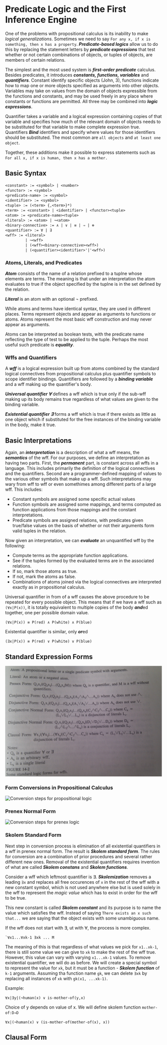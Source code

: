 # Predicate Logic and the First Inference Engine #

One of the problems with propositional calculus is its inability to make
*logical generalizations*. Sometimes we need to say `For any x, if x is
something, then x has a property`. ***Predicate-based logics*** allow us to do
this by replacing the statement letters by ***predicate expressions*** that
test whether or not certain combinations of objects, or tuples of objects, are
members of certain relations. 

The simplest and the most used system is ***first-order predicate*** calculus.
Besides predicates, it introduces ***constants, functions, variables*** and
***quantifiers***. Constant identify specific objects (John, 3), functions
indicate how to map one or more objects specified as arguments into other
objects. Variables may take on values from the domain of objects expressible
from the functions and constants, and may be used freely in any place where
constants or functions are permitted. All three may be combined into ***logic
expressions***.

Quantifier takes a variable and a logical expression containing copies of that
variable and specifies how much of the relevant domain of objects needs to be
substituted for that variable to make complete expression true. Quantifiers
***Bind*** identifiers and specify where values for those identifiers should be
substituted. The most common are `all objects` and `at least one object`.

Together, these additions make it possible to express statements such as `For
all x, if x is human, then x has a mother.`

## Basic Syntax ##

	<constant> := <symbol> | <number>
	<functor> := <symbol>
	<predicate-name> := <symbol>
	<identifier> := <symbol>
	<tuple> := (<term> {,<term>}*)
	<term> := <constant> | <identifier> | <functor><tuple>
	<atom> := <predicate-name><tuple>
	<literal> := <atom> | ¬<atom>
	<binary-connective> := ∧ | ∨ | ≡ | ⇒ | ⊕
	<quantifier> := ∀ | ∃
	<wff> := <literal> 
			 | ¬<wff>
			 | (<wff><binary-connective><wff>)
			 | (<quantifier><identifier>'|'<wff>)


### Atoms, Literals, and Predicates	###

***Atom*** consists of the name of a relation prefixed to a tuplne whose elements are
terms. The meaning is that under an interpretation the atom evaluates to true
if the object specified by the tuplne is in the set defined by the relation.


***Literal*** is an atom with an optional ¬ prefixed. 

While atoms and terms have identical syntax, they are used in different places.
Terms represent objects and appear as arguments to functions or atoms. Atoms
represent the most basic wff construction and may never appear as arguments. 

Atoms can be interpreted as boolean tests, with the predicate name reflecting
the type of test to be applied to the tuple. Perhaps the most useful such
predicate is ***equality***. 

### Wffs and Quantifiers ###

A ***wff*** is a logical expression built up from atoms combined by the standard
logical connectives from propositional calculus plus quantifier symbols to
scope identifier bindings. Quantifiers are followed by a ***binding variable***
and a wff making up the quantifier's body. 

***Universal quantifier ∀*** defines a wff which is true only if the sub-wff
making up its body remains true regardless of what values are given to the
binding variable. 

***Existential quantifier ∃*** forms a wff which is true if there exists as
little as one object which if substituted for the free instances of the binding
variable in the body, make it true.

## Basic Interpretations ##

Again, an ***interpretation*** is a description of what a wff means, the
***semantics*** of the wff. For our purposes, we define an interpretation as
having two parts. First, the ***permanent*** part, is constant across all wffs
in a language. This includes primarily the definition of the logical
connectives and the quantifiers. Second are a programmer-defined mapping of
values to the various other symbols that make up a wff. Such interpretations
may wary from wff to wff or even somethimes among different parts of a large
wff. This includes:

* Constant symbols are assigned some specific actual values
* Function symbols are assigned some mappings, and terms computed as function
  applications from those mappings and the constant interpretations.
* Predicate symbols are assigned relations, with predicates given true/false
  values on the basis of whether or not their arguments form valid tuples in
  the relation. 

Now given an interpretation, we can ***evaluate*** an unquantified wff by the
following:

* Compute terms as the appropriate function applications.
* See if the tuples formed by the evaluated terms are in the associated
  relations.
* If so, mark those atoms as true.
* If not, mark the atoms as false.
* Combinations of atoms joined via the logical connectives are interpreted
  exactly as in propositional calculus.

Universal quantifier in from of a wff causes the above procedure to be repeated
for every possible object. This means that if we have a wff such as
`(∀x|P(x))`, it is totally equivalent to multiple copies of the body
***and***ed together, one per possible domain value. 

	(∀x|P(x)) ≡ P(red) ∧ P(white) ∧ P(blue)

Existential quantifier is similar, only ***or***ed

	(∃x|P(x)) ≡ P(red) ∨ P(white) ∨ P(blue)

## Standard Expression Forms ##

![Some standard logic forms for wff](figures/14_02_standard_logic_forms.jpg)

### Form Conversions in Propositional Calculus ###

![Conversion steps for propositional logic](figures/14_4_conversion_propositional.jpg)

### Prenex Normal Form ###

![Conversion steps for prenex logic](figures/14_4_conversion_prenex.jpg)

### Skolem Standard Form ###

Next step in conversion process is elimination of all existential quantifiers
in a wff in prenex normal form. The result is ***Skolem standard form***. The
rules for conversion are a combination of prior procedures and several rather
different new ones. Removal of the existential quantifiers requires invention
of what are called ***Skolem constans*** and ***Skolem functions***. 

Consider a wff which leftmost quantifier is ∃. ***Skolemization*** removes
a leading `∃x` and replaces all free occurences of `x` in the rest of the wff
with a new constant symbol, which is not used anywhere else but is used solely
in the wff to represent the *magic value* which has to exist in order for the
wff to be true.

This new constant is called ***Skolem constant*** and its purpose is to name
the value which satisfies the wff. Instead of saying `There exists an x such
that...` we are saying that the object exists with some unambiguous name.

If the wff does not start with ∃, ut with ∀, the process is more complex. 

	`∀x1...∀xk-1 ∃xk ... M

The meaning of this is that regardless of what values we pick for `x1..xk-1`,
there is still some value we can give to `xk` to make the rest of the wff true.
However, this value can vary with varying `x1...xk-1` values. To remove
existential quantifier, we will do as before. We will create a special symbol
to represent the value for `xk`, but it must be a function - ***Skolem
function*** of `k-1` arguments. Assuming tha function name `gk`, we can delete
`∃xk` by replacing all instances of `xk` with `gk(x1, ...xk-1)`.

Example:

	∀x|∃y|(¬human(x) ∨ is-mother-of(y,x)

Choice of y depends on value of x. We will define skolem function
`mother-of:D→D`

	∀x|(¬human(x) ∨ (is-mother-of(mother-of(x), x))

## Clausal Form ##

